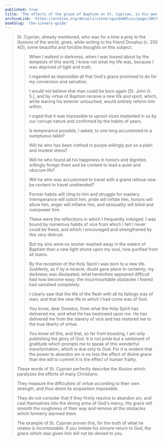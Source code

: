 ```yaml
---
published: true
title: 'The effects of the grace of Baptism on St. Cyprian, in his own words'
archiveLink: 'https://archive.org/details/sinnersguide00luis/page/286?view=theater'
bookSlug: 'the-sinners-guide'
---
```


> St. Cyprian, already mentioned, who was for a time a prey to the illusions of the world, gives, while writing to his friend Donatus [c. 250 AD], some beautiful and forcible thoughts on this subject:
>
>> When I walked in darkness, when I was tossed about by the tempests of this world, I knew not what my life was, because I was deprived of light and truth.
>>
>> I regarded as impossible all that God's grace promised to do for my conversion and salvation.
>>
>> I would not believe that man could be born again [St. John iii. 5.], and by virtue of Baptism receive a new life and spirit, which, while leaving his exterior untouched, would entirely reform him within.
>>
>> I urged that it was impossible to uproot vices implanted in us by our corrupt nature and confirmed by the habits of years.
>>
>> Is temperance possible, I asked, to one long accustomed to a sumptuous table?
>>
>> Will he who has been clothed in purple willingly put on a plain and modest dress?
>>
>> Will he who found all his happiness in honors and dignities willingly forego them and be content to lead a quiet and obscure life?
>>
>> Will he who was accustomed to travel with a grand retinue now be content to travel unattended?
>>
>> Former habits will cling to him and struggle for mastery. Intemperance will solicit him, pride will inflate him, honors will allure him, anger will inflame him, and sensuality will blind and overpower him.
>>
>> These were the reflections in which I frequently indulged. I was bound by numerous habits of vice from which I felt I never could be freed, and which I encouraged and strengthened by this very distrust.
>>
>> But my sins were no sooner washed away in the waters of Baptism than a new light shone upon my soul, now purified from all stains.
>>
>> By the reception of the Holy Spirit I was born to a new life. Suddenly, as if by a miracle, doubt gave place to certainty; my darkness was dissipated; what heretofore appeared difficult had now become easy; the insurmountable obstacles I feared had vanished completely.
>>
>> I clearly saw that the life of the flesh with all its failings was of man, and that the new life to which I had come was of God.
>>
>> You know, dear Donatus, from what the Holy Spirit has delivered me, and what He has bestowed upon me. He has delivered me from the slavery of vice and has restored me to the true liberty of virtue.
>>
>> You know all this, and that, so far from boasting, I am only publishing the glory of God. It is not pride but a sentiment of gratitude which prompts me to speak of this wonderful transformation, which is due only to God. For it is evident that the power to abandon sin is no less the effect of divine grace than the will to commit it is the effect of human frailty.
>
> These words of St. Cyprian perfectly describe the illusion which paralyzes the efforts of many Christians.
>
> They measure the difficulties of virtue according to their own strength, and thus deem its acquisition impossible.
>
> They do not consider that if they firmly resolve to abandon sin, and cast themselves into the strong arms of God's mercy, His grace will smooth the roughness of their way and remove all the obstacles which formerly alarmed them.
>
> The example of St. Cyprian proves this, for the truth of what he relates is incontestable. If you imitate his sincere return to God, the grace which was given him will not be denied to you.
